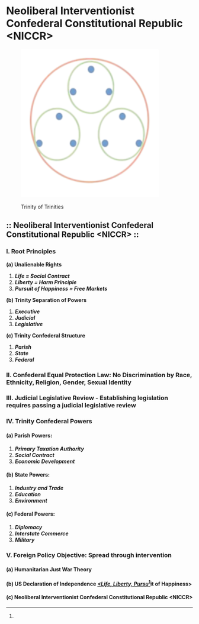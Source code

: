 # Neoliberal Interventionist Confederal Constitutional Republic \<NICCR>

<figure><img src=".gitbook/assets/tri-tris.png" alt=""><figcaption><p>Trinity of Trinities</p></figcaption></figure>

## :: Neoliberal Interventionist Confederal Constitutional Republic \<NICCR> ::

### I. Root Principles

&#x20;   **(a) Unalienable Rights**

1. _**Life = Social Contract**_
2. _**Liberty = Harm Principle**_
3. _**Pursuit of Happiness = Free Markets**_

&#x20;   **(b) Trinity Separation of Powers**

1. _**Executive**_
2. _**Judicial**_
3. _**Legislative**_

&#x20;   **(c) Trinity Confederal Structure**

1. _**Parish**_
2. _**State**_
3. _**Federal**_&#x20;

### II. Confederal Equal Protection Law: No Discrimination by Race, Ethnicity, Religion, Gender, Sexual Identity

### III. **Judicial Legislative Review - Establishing legislation requires passing a judicial legislative review**

### IV. Trinity Confederal Powers  &#x20;

#### &#x20;   (a) Parish Powers:

1. _**Primary Taxation Authority**_
2. _**Social Contract**_
3. _**Economic Development**_

#### &#x20;   (b) State Powers:

1. _**Industry and Trade**_
2. _**Education**_
3. _**Environment**_&#x20;

#### &#x20;   (c) Federal Powers:

1. _**Diplomacy**_
2. _**Interstate Commerce**_
3. _**Military**_&#x20;

### V. Foreign Policy Objective: Spread through intervention&#x20;

#### &#x20;   (a) Humanitarian Just War Theory&#x20;

#### &#x20;   (b) US Declaration of Independence [_\<Life, Liberty, Pursu_](#user-content-fn-1)[^1]it of Happiness>

#### &#x20;   (c) Neoliberal Interventionist Confederal Constitutional Republic \<NICCR>

[^1]: 

